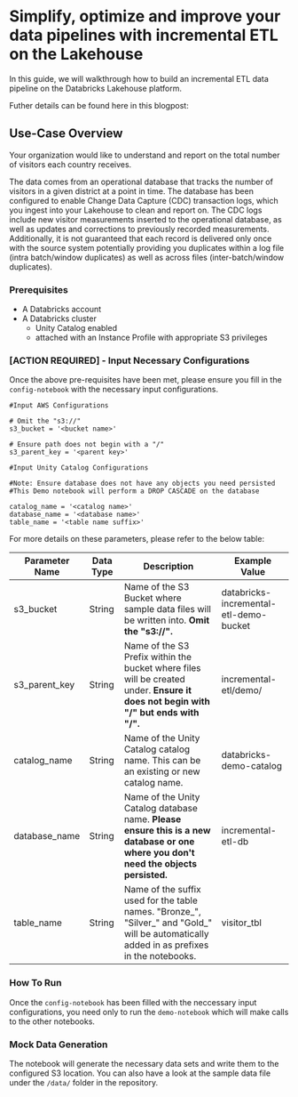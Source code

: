 # Simplify, optimize and improve your data pipelines with incremental ETL on the Lakehouse

In this guide, we will walkthrough how to build an incremental ETL data pipeline on the Databricks Lakehouse platform.

Futher details can be found here in this blogpost: <insert link to blogpost>

## Use-Case Overview

Your organization would like to understand and report on the total number of visitors each country receives. 

The data comes from an operational database that tracks the number of visitors in a given district at a point in time. The database has been configured to enable Change Data Capture (CDC) transaction logs, which you ingest into your Lakehouse to clean and report on. The CDC logs include new visitor measurements inserted to the operational database, as well as updates and corrections to previously recorded measurements. Additionally, it is not guaranteed that each record is delivered only once with the source system potentially providing you duplicates within a log file (intra batch/window duplicates) as well as across files (inter-batch/window duplicates). 

### Prerequisites

- A Databricks account
- A Databricks cluster
  - Unity Catalog enabled
  - attached with an Instance Profile with appropriate S3 privileges 

### [ACTION REQUIRED] - Input Necessary Configurations

Once the above pre-requisites have been met, please ensure you fill in the `config-notebook` with the necessary input configurations. 

```
#Input AWS Configurations

# Omit the "s3://"
s3_bucket = '<bucket name>'

# Ensure path does not begin with a "/"
s3_parent_key = '<parent key>'

#Input Unity Catalog Configurations

#Note: Ensure database does not have any objects you need persisted
#This Demo notebook will perform a DROP CASCADE on the database

catalog_name = '<catalog name>'
database_name = '<database name>'
table_name = '<table name suffix>'
```

For more details on these parameters, please refer to the below table:

| Parameter Name | Data Type | Description | Example Value |
|---|---|---|---|
| s3_bucket | String | Name of the S3 Bucket where sample data files will be written into. **Omit the "s3://".** | databricks-incremental-etl-demo-bucket |
| s3_parent_key | String | Name of the S3 Prefix within the bucket where files will be created under. **Ensure it does not begin with "/" but ends with "/".** |  incremental-etl/demo/ |
| catalog_name | String | Name of the Unity Catalog catalog name. This can be an existing or new catalog name. |  databricks-demo-catalog |
| database_name | String | Name of the Unity Catalog database name. **Please ensure this is a new database or one where you don't need the objects persisted.** | incremental-etl-db |
| table_name | String | Name of the suffix used for the table names. "Bronze_", "Silver_" and "Gold_" will be automatically added in as prefixes in the notebooks. | visitor_tbl |


### How To Run

Once the `config-notebook` has been filled with the neccessary input configurations, you need only to run the `demo-notebook` which will make calls to the other notebooks. 


### Mock Data Generation

The notebook will generate the necessary data sets and write them to the configured S3 location.
You can also have a look at the sample data file under the `/data/` folder in the repository.




